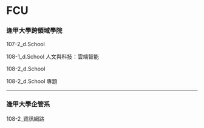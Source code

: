 # FCU

### 逢甲大學跨領域學院

107-2_d.School

108-1_d.School 人文與科技：雲端智能

108-2_d.School

108-2_d.School 專題

---
### 逢甲大學企管系

108-2_資訊網路
